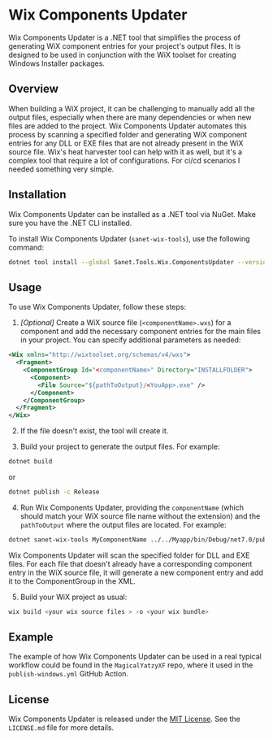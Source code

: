 ﻿# Wix Components Updater

Wix Components Updater is a .NET tool that simplifies the process of generating WiX component entries for your project's output files. It is designed to be used in conjunction with the WiX toolset for creating Windows Installer packages.

## Overview

When building a WiX project, it can be challenging to manually add all the output files, especially when there are many dependencies or when new files are added to the project. Wix Components Updater automates this process by scanning a specified folder and generating WiX component entries for any DLL or EXE files that are not already present in the WiX source file.
Wix's heat harvester tool can help with it as well, but it's a complex tool that require a lot of configurations. For ci/cd scenarios I needed something very simple.  

## Installation

Wix Components Updater can be installed as a .NET tool via NuGet. Make sure you have the .NET CLI installed.

To install Wix Components Updater (`sanet-wix-tools`), use the following command:

```bash
dotnet tool install --global Sanet.Tools.Wix.ComponentsUpdater --version 1.0.0
```

## Usage

To use Wix Components Updater, follow these steps:

1. *[Optional]* Create a WiX source file (`<componentName>.wxs`) for a component and add the necessary component entries for the main files in your project. You can specify additional parameters as needed:
```xml
<Wix xmlns="http://wixtoolset.org/schemas/v4/wxs">
  <Fragment>
    <ComponentGroup Id="<componentName>" Directory="INSTALLFOLDER">
      <Component>
        <File Source="${pathToOutput}/<YouApp>.exe" />
      </Component>
    </ComponentGroup>
  </Fragment>
</Wix>
```
2. If the file doesn't exist, the tool will create it.                

3. Build your project to generate the output files. For example:

```bash
dotnet build
```
or 
```bash
dotnet publish -c Release
```

4. Run Wix Components Updater, providing the `componentName` (which should match your WiX source file name without the extension) and the `pathToOutput` where the output files are located. For example:

```bash
dotnet sanet-wix-tools MyComponentName ../../Myapp/bin/Debug/net7.0/publish
```

Wix Components Updater will scan the specified folder for DLL and EXE files. For each file that doesn't already have a corresponding component entry in the WiX source file, it will generate a new component entry and add it to the ComponentGroup in the XML.

5. Build your WiX project as usual:

```bash
wix build <your wix source files > -o <your wix bundle>
```

## Example

The example of how Wix Components Updater can be used in a real typical workflow could be found in the `MagicalYatzyXF` repo, where it used in the `publish-windows.yml` GitHub Action.

## License

Wix Components Updater is released under the [MIT License](LICENSE.md). See the `LICENSE.md` file for more details.
```
